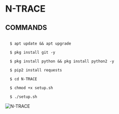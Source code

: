 # N-TRACE

## COMMANDS 

```
  
  $ apt update && apt upgrade 
  
  $ pkg install git -y
  
  $ pkg install python && pkg install python2 -y
  
  $ pip2 install requests
  
  $ cd N-TRACE 
  
  $ chmod +x setup.sh 
  
  $ ./setup.sh 

```

![N-TRACE](https://i.ibb.co/dgnbXfZ/20210228-140829.png)
